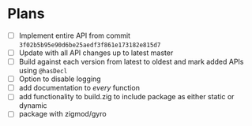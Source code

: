 # Plans

- [ ] Implement entire API from commit `3f02b5b95e90d6be25aedf3f861e173182e815d7`
- [ ] Update with all API changes up to latest master
- [ ] Build against each version from latest to oldest and mark added APIs using `@hasDecl`
- [ ] Option to disable logging
- [ ] add documentation to *every* function
- [ ] add functionality to build.zig to include package as either static or dynamic
- [ ] package with zigmod/gyro
